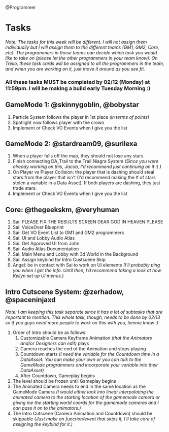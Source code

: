 @Programmer 
# Tasks

*Note: The tasks for this week will be different. I will not assign them individually but I will assign them to the different teams (GM1, GM2, Core, etc). The programmers in those teams can decide which task you would like to take on (please let the other programmers in your team know). On Trello, these task cards will be assigned to all the programmers in the team, and when you are working on it, just move it around as you see fit.*

### All these tasks MUST be completed by 02/12 (Monday) at 11:59pm. I will be making a build early Tuesday Morning :)

## __**GameMode 1:**__ @skinnygoblin, @bobystar    
1. Particle System follows the player in 1st place *(in terms of points)*
2. Spotlight now follows player with the crown
3. Implement or Check VO Events when I give you the list

## __**GameMode 2:**__ @stardream09, @surilexa  
1. When a player falls off the map, they should not lose any stars
2. Finish connecting DA_Trail to the Trail Niagra System *(Since you were already working on this, Jacob, I'd recommend just continuing on it :) )*
3. On Player vs Player Collision: the player that is dashing should steal stars from the player that isn't (I'd recommend making the # of stars stolen a variable in a Data Asset). If both players are dashing, they just trade stars.
3. Implement or Check VO Events when I give you the list

## __**Core:**__ @thegeekskm, @veryhuman  
1. Sai: PLEASE FIX THE RESULTS SCREEN DEAR GOD IN HEAVEN PLEASE
2. Sai: VoiceOver Blueprint
3. Sai: Get VO Event List to GM1 and GM2 programmers
4. Sai: UI and Lobby Audio Atlas
5. Sai: Get Approved UI from John
6. Sai: Audio Atlas Documentation
7. Sai: Main Menu and Lobby with 3d World in the Background
8. Sai: Assign keybind for Intro Custscene Skip
9. Angel: be in contact with Sai to work on UI elements *(I'll probably ping you when I get the info. Until then, I'd recommend taking a look at how Kellyn set up UI menus.)*

## __**Intro Cutscene System:**__ @zerhadow, @spaceninjaxd  
*Note: I am keeping this task separate since it has a lot of subtasks that are important to mention. This whole task, though, needs to be done by 02/13 so if you guys need more people to work on this with you, lemme know :)*

1. Order of Intro should be as follows:
   1. Customizable Camera Keyframe Animation *(that the Animators and/or Designers can edit)* plays
   2. Camera reaches the end of the Animation and stops playing
   3. Countdown starts *(I need the variable for the Countdown time in a DataAsset. You can make your own or you can talk to the GameMode programmers and incorporate your variable into their DataAsset)*
   4. After Countdown, Gameplay begins
2. The level should be frozen until Gameplay begins
3. The Animated Camera needs to end in the same location as the GameMode Camera *(I would either look into linear interpolating the animated camera to the starting location of the gamemode camera or giving me the starting world coords for the gamemode cameras and I can pass it on to the animators.)*
4. The Intro Cutscene (Camera Animation and Countdown) should be skippable *(Just make an function/event that skips it, I'll take care of assigning the keybind for it.)*